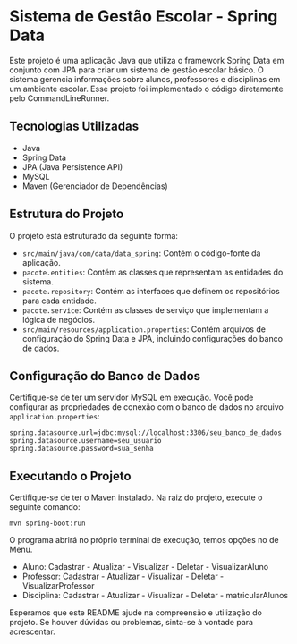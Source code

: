 # Sistema de Gestão Escolar - Spring Data 

Este projeto é uma aplicação Java que utiliza o framework Spring Data em conjunto com JPA para criar um sistema de gestão escolar básico. O sistema gerencia informações sobre alunos, professores e disciplinas em um ambiente escolar. Esse projeto foi implementado o código diretamente pelo CommandLineRunner.   

## Tecnologias Utilizadas

- Java
- Spring Data
- JPA (Java Persistence API)
- MySQL
- Maven (Gerenciador de Dependências)

## Estrutura do Projeto

O projeto está estruturado da seguinte forma:

- `src/main/java/com/data/data_spring`: Contém o código-fonte da aplicação.
- `pacote.entities`: Contém as classes que representam as entidades do sistema.
- `pacote.repository`: Contém as interfaces que definem os repositórios para cada entidade.
- `pacote.service`: Contém as classes de serviço que implementam a lógica de negócios.
- `src/main/resources/application.properties`: Contém arquivos de configuração do Spring Data e JPA, incluindo configurações do banco de dados.

## Configuração do Banco de Dados
Certifique-se de ter um servidor MySQL em execução. Você pode configurar as propriedades de conexão com o banco de dados no arquivo `application.properties`:
~~~Propeties
spring.datasource.url=jdbc:mysql://localhost:3306/seu_banco_de_dados
spring.datasource.username=seu_usuario
spring.datasource.password=sua_senha
~~~

## Executando o Projeto
Certifique-se de ter o Maven instalado. Na raiz do projeto, execute o seguinte comando:
~~~
mvn spring-boot:run
~~~

O programa abrirá no próprio terminal de execução, temos opções no de Menu.
- Aluno: Cadastrar - Atualizar - Visualizar - Deletar - VisualizarAluno
- Professor: Cadastrar - Atualizar - Visualizar - Deletar - VisualizarProfessor
- Disciplina: Cadastrar - Atualizar - Visualizar - Deletar - matricularAlunos

Esperamos que este README ajude na compreensão e utilização do projeto. Se houver dúvidas ou problemas, sinta-se à vontade para acrescentar.
